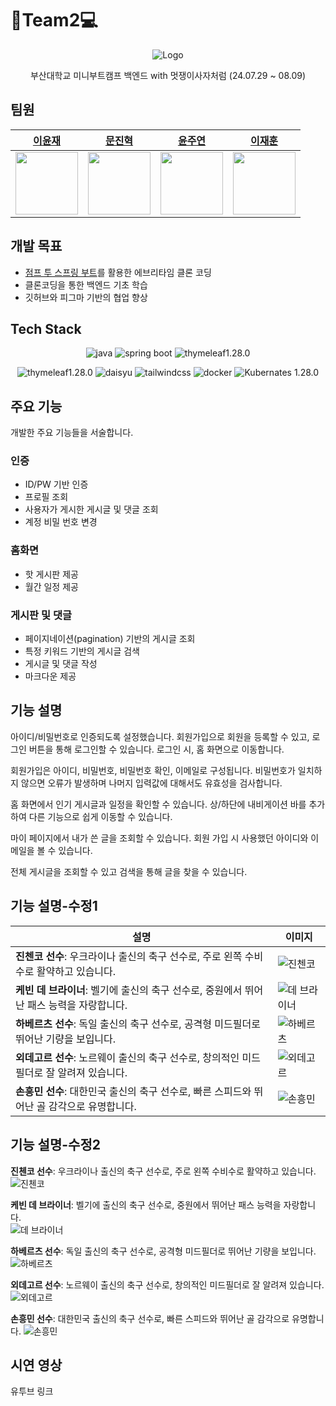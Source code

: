 # 🦁Team2💻

<p align="center">
  <img src="https://github.com/user-attachments/assets/d5a8dfd8-2f97-425b-adc7-c56b76dbf760" alt="Logo"/>
</p>

<p align="center">부산대학교 미니부트캠프 백엔드 with 멋쟁이사자처럼 (24.07.29 ~ 08.09)</p>

## 팀원

<div align="center">

| [이윤재](https://github.com/YUNJAEGOONER) | [문진혁](https://github.com/wlsgur11) | [윤주연](https://github.com/starringg) | [이재훈](https://github.com/DAN-MU-ZI) |
| :-----------------------------------------: | :------------------------------------: | :------------------------------------: | :------------------------------------: |
| <img src="https://github.com/YUNJAEGOONER.png" width="100"> | <img src="https://github.com/wlsgur11.png" width="100"> | <img src="https://github.com/starringg.png" width="100"> | <img src="https://github.com/DAN-MU-ZI.png" width="100"> |

</div>

## 개발 목표

+ [점프 투 스프링 부트](https://wikidocs.net/book/7601)를 활용한 에브리타임 클론 코딩 
+  클론코딩을 통한 백엔드 기초 학습
+ 깃허브와 피그마 기반의 협업 향상

## Tech Stack

<div align="center">
  
![java ](https://img.shields.io/badge/-Java%20-ED8B00?style=for-the-badge&logo=java&logoColor=white)
![spring boot](https://img.shields.io/badge/Spring%20boot%20-6DB33F?style=for-the-badge&logo=springboot&logoColor=white)
![thymeleaf1.28.0](https://img.shields.io/badge/javascript-F7DF1E?style=for-the-badge&logo=javascript&logoColor=white)

![thymeleaf1.28.0](https://img.shields.io/badge/thymeleaf-005F0F?style=for-the-badge&logo=thymeleaf&logoColor=white)
![daisyu](https://img.shields.io/badge/daisyui-5A0EF8?style=for-the-badge&logo=daisyui&logoColor=white)
![tailwindcss](https://img.shields.io/badge/tailwindcss-06B6D4?style=for-the-badge&logo=tailwindcss&logoColor=white)
![docker](https://img.shields.io/badge/docker%20-2496ED?style=for-the-badge&logo=docker&logoColor=white)
![Kubernates 1.28.0](https://img.shields.io/badge/fly.io-8D5A9E?style=for-the-badge&logo=fly.io&logoColor=white)

</div>

## 주요 기능
개발한 주요 기능들을 서술합니다.

### 인증

+ ID/PW 기반 인증
+ 프로필 조회
+ 사용자가 게시한 게시글 및 댓글 조회
+ 계정 비밀 번호 변경

###  홈화면

+ 핫 게시판 제공
+ 월간 일정 제공

###  게시판 및 댓글

+ 페이지네이션(pagination) 기반의 게시글 조회
+ 특정 키워드 기반의 게시글 검색
+ 게시글 및 댓글 작성
+ 마크다운 제공

## 기능 설명

아이디/비밀번호로 인증되도록 설정했습니다. 회원가입으로 회원을 등록할 수 있고, 로그인 버튼을 통해 로그인할 수 있습니다. 로그인 시, 홈 화면으로 이동합니다.

회원가입은 아이디, 비밀번호, 비밀번호 확인, 이메일로 구성됩니다. 비밀번호가 일치하지 않으면 오류가 발생하며 나머지 입력값에 대해서도 유효성을 검사합니다.

홈 화면에서 인기 게시글과 일정을 확인할 수 있습니다. 상/하단에 내비게이션 바를 추가하여 다른 기능으로 쉽게 이동할 수 있습니다.

마이 페이지에서 내가 쓴 글을 조회할 수 있습니다. 회원 가입 시 사용했던 아이디와 이메일을 볼 수 있습니다.

전체 게시글을 조회할 수 있고 검색을 통해 글을 찾을 수 있습니다.

## 기능 설명-수정1

| 설명                                                         | 이미지                                                       |
|------------------------------------------------------------|------------------------------------------------------------|
| **진첸코 선수**: 우크라이나 출신의 축구 선수로, 주로 왼쪽 수비수로 활약하고 있습니다. | ![진첸코](https://i.namu.wiki/i/oiP4wDOG2eAquX5FK5tcZpeiL55F99OVssQjRnTmBkTfSMew3KCtid2ePPzS-SGMsp5Tux1HnVdFRquUcZ5ysT3ZPbC6SgpKlQXnaDo-Xx9xIGiPbA6h2VDUymWX5WLzJWGFjXnwpz7Q-kzVUNBQKg.webp) |
| **케빈 데 브라이너**: 벨기에 출신의 축구 선수로, 중원에서 뛰어난 패스 능력을 자랑합니다. | ![데 브라이너](https://i.namu.wiki/i/ajBGLfgg_1vigGDxLJB-tJ2eQJHB2PMcgdmYhuV1mRv2ILfL256C1R4J0BDysmujDckJhp3uje6_N9suuaUnxA.webp) |
| **하베르츠 선수**: 독일 출신의 축구 선수로, 공격형 미드필더로 뛰어난 기량을 보입니다. | ![하베르츠](https://images.khan.co.kr/article/2023/12/06/news-p.v1.20231205.a84bb3c5cf304f0393f6d8e65fd09aa2_P1.jpg) |
| **외데고르 선수**: 노르웨이 출신의 축구 선수로, 창의적인 미드필더로 잘 알려져 있습니다. | ![외데고르](https://cdn.ardentnews.co.kr/news/photo/202309/1409_5154_144.png) |
| **손흥민 선수**: 대한민국 출신의 축구 선수로, 빠른 스피드와 뛰어난 골 감각으로 유명합니다. | ![손흥민](https://img.kbs.co.kr/kbs/620/news.kbs.co.kr/data/fckeditor/new/image/2024/04/01/303281711953532160.jpeg) |

## 기능 설명-수정2

 **진첸코 선수**: 우크라이나 출신의 축구 선수로, 주로 왼쪽 수비수로 활약하고 있습니다.  
 ![진첸코](https://i.namu.wiki/i/oiP4wDOG2eAquX5FK5tcZpeiL55F99OVssQjRnTmBkTfSMew3KCtid2ePPzS-SGMsp5Tux1HnVdFRquUcZ5ysT3ZPbC6SgpKlQXnaDo-Xx9xIGiPbA6h2VDUymWX5WLzJWGFjXnwpz7Q-kzVUNBQKg.webp) 
 
 **케빈 데 브라이너**: 벨기에 출신의 축구 선수로, 중원에서 뛰어난 패스 능력을 자랑합니다.  
 ![데 브라이너](https://i.namu.wiki/i/ajBGLfgg_1vigGDxLJB-tJ2eQJHB2PMcgdmYhuV1mRv2ILfL256C1R4J0BDysmujDckJhp3uje6_N9suuaUnxA.webp) 
 
 **하베르츠 선수**: 독일 출신의 축구 선수로, 공격형 미드필더로 뛰어난 기량을 보입니다.  
 ![하베르츠](https://images.khan.co.kr/article/2023/12/06/news-p.v1.20231205.a84bb3c5cf304f0393f6d8e65fd09aa2_P1.jpg) 
 
 **외데고르 선수**: 노르웨이 출신의 축구 선수로, 창의적인 미드필더로 잘 알려져 있습니다.  
 ![외데고르](https://cdn.ardentnews.co.kr/news/photo/202309/1409_5154_144.png) 
 
 **손흥민 선수**: 대한민국 출신의 축구 선수로, 빠른 스피드와 뛰어난 골 감각으로 유명합니다. 
 ![손흥민](https://img.kbs.co.kr/kbs/620/news.kbs.co.kr/data/fckeditor/new/image/2024/04/01/303281711953532160.jpeg) 


## 시연 영상

유투브 링크

